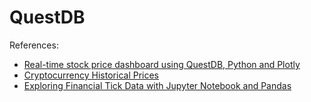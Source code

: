 # QuestDB
References:
- [Real-time stock price dashboard using QuestDB, Python and Plotly](https://questdb.io/blog/2021/11/01/plotly-finnhub-realtime-dashboard/)
- [Cryptocurrency Historical Prices](https://www.kaggle.com/datasets/sudalairajkumar/cryptocurrencypricehistory)
- [Exploring Financial Tick Data with Jupyter Notebook and Pandas](https://questdb.io/blog/exploring-financial-tick-data-jupyter-notebook-pandas/)